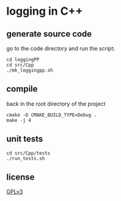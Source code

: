 # logging in C++

## generate source code
go to the code directory and run the script:
```
cd loggingPP
cd src/Cpp
./mk_loggingpp.sh
```

## compile
back in the root directory of the project
```
cmake -D CMAKE_BUILD_TYPE=Debug .
make -j 4
```

## unit tests

```
cd src/Cpp/tests
./run_tests.sh
```

## license

[GPLv3](LICENSE)

